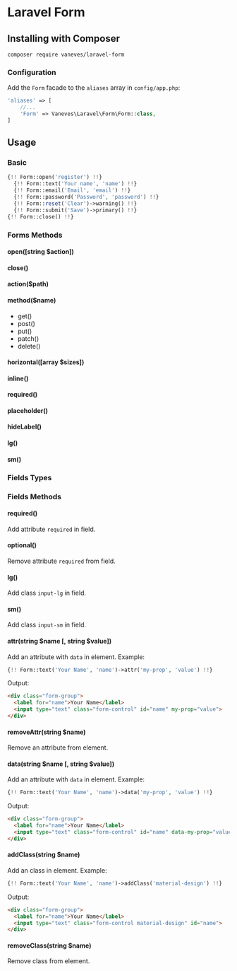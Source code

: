 # Laravel Form

## Installing with Composer

```
composer require vaneves/laravel-form
```

### Configuration

Add the `Form` facade to the `aliases` array in `config/app.php`:

```php
'aliases' => [
    //...
    'Form' => Vaneves\Laravel\Form\Form::class,
]
```

## Usage

### Basic

```php
{!! Form::open('register') !!}
  {!! Form::text('Your name', 'name') !!}
  {!! Form::email('Email', 'email') !!}
  {!! Form::password('Password', 'password') !!}
  {!! Form::reset('Clear')->warning() !!}
  {!! Form::submit('Save')->primary() !!}
{!! Form::close() !!}
```


### Forms Methods

#### open([string $action])

#### close()

#### action($path)

#### method($name)

- get()
- post()
- put()
- patch()
- delete()

#### horizontal([array $sizes])

#### inline()

#### required()

#### placeholder()

#### hideLabel()

#### lg()

#### sm()

### Fields Types

### Fields Methods

#### required()

Add attribute `required` in field.

#### optional()

Remove attribute `required` from field.

#### lg()

Add class `input-lg` in field.

#### sm()

Add class `input-sm` in field.

#### attr(string $name [, string $value])

Add an attribute with `data` in element. Example:

```php
{!! Form::text('Your Name', 'name')->attr('my-prop', 'value') !!}
```

Output:
```html
<div class="form-group">
  <label for="name">Your Name</label>
  <input type="text" class="form-control" id="name" my-prop="value">
</div>
```

#### removeAttr(string $name)

Remove an attribute from element.

#### data(string $name [, string $value])

Add an attribute with `data` in element. Example:

```php
{!! Form::text('Your Name', 'name')->data('my-prop', 'value') !!}
```

Output:
```html
<div class="form-group">
  <label for="name">Your Name</label>
  <input type="text" class="form-control" id="name" data-my-prop="value">
</div>
```

#### addClass(string $name)

Add an class in element. Example:

```php
{!! Form::text('Your Name', 'name')->addClass('material-design') !!}
```

Output:
```html
<div class="form-group">
  <label for="name">Your Name</label>
  <input type="text" class="form-control material-design" id="name">
</div>
```

#### removeClass(string $name)

Remove class from element.